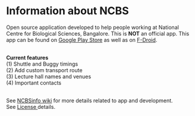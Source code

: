 # Information about NCBS

Open source application developed to help people working at National Centre for Biological Sciences, Bangalore. This is <b>NOT</b> an official app. This app can be found on <a href= "https://play.google.com/store/apps/details?id=com.rohitsuratekar.NCBSinfo">Google Play Store</a> as well as on <a href="https://f-droid.org/en/packages/com.rohitsuratekar.NCBSinfo/">F-Droid</a>. </br></br>

<b>Current features</b> </br>
(1) Shuttle and Buggy timings </br>
(2) Add custom transport route </br>
(3) Lecture hall names and venues </br>
(4) Important contacts </br>

</br>
See <a href = https://github.com/NCBSinfo/NCBSinfo/wiki >NCBSinfo wiki</a> for more details related to app and development.
</br>
See <a href = https://github.com/NCBSinfo/NCBSinfo/wiki/Terms-and-Conditions#for-using-code > License </a> details.
